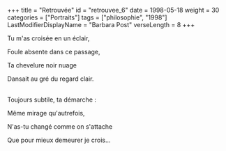 +++
title = "Retrouvée"
id = "retrouvee_6"
date = 1998-05-18
weight = 30
categories = ["Portraits"]
tags = ["philosophie", "1998"]
LastModifierDisplayName = "Barbara Post"
verseLength = 8
+++

Tu m'as croisée en un éclair,

Foule absente dans ce passage,

Ta chevelure noir nuage

Dansait au gré du regard clair.

 \
Toujours subtile, ta démarche :

Même mirage qu'autrefois,

N'as-tu changé comme on s'attache

Que pour mieux demeurer je crois...
